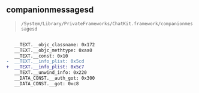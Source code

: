## companionmessagesd

> `/System/Library/PrivateFrameworks/ChatKit.framework/companionmessagesd`

```diff

   __TEXT.__objc_classname: 0x172
   __TEXT.__objc_methtype: 0xaa0
   __TEXT.__const: 0x10
-  __TEXT.__info_plist: 0x5cd
+  __TEXT.__info_plist: 0x5c7
   __TEXT.__unwind_info: 0x220
   __DATA_CONST.__auth_got: 0x300
   __DATA_CONST.__got: 0xc8

```

